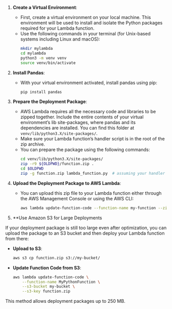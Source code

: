 

1. **Create a Virtual Environment**:
   - First, create a virtual environment on your local machine. This environment will be used to install and isolate the Python packages required for your Lambda function.
   - Use the following commands in your terminal (for Unix-based systems including Linux and macOS):
     ```bash
     mkdir mylambda
     cd mylambda
     python3 -m venv venv
     source venv/bin/activate
     ```

2. **Install Pandas**:
   - With your virtual environment activated, install pandas using pip:
     ```bash
     pip install pandas
     ```

3. **Prepare the Deployment Package**:
   - AWS Lambda requires all the necessary code and libraries to be zipped together. Include the entire contents of your virtual environment’s lib site-packages, where pandas and its dependencies are installed. You can find this folder at `venv/lib/python3.X/site-packages/`.
   - Make sure your Lambda function’s handler script is in the root of the zip archive.
   - You can prepare the package using the following commands:
     ```bash
     cd venv/lib/python3.X/site-packages/
     zip -r9 ${OLDPWD}/function.zip .
     cd $OLDPWD
     zip -g function.zip lambda_function.py  # assuming your handler is in lambda_function.py
     ```

4. **Upload the Deployment Package to AWS Lambda**:
   - You can upload this zip file to your Lambda function either through the AWS Management Console or using the AWS CLI:
     ```bash
     aws lambda update-function-code --function-name my-function --zip-file fileb://function.zip
     ```


5. **Use Amazon S3 for Large Deployments

If your deployment package is still too large even after optimization, you can upload the package to an S3 bucket and then deploy your Lambda function from there:

- **Upload to S3**:
  
  ```bash
  aws s3 cp function.zip s3://my-bucket/
  ```

- **Update Function Code from S3**:

  ```bash
  aws lambda update-function-code \
      --function-name MyPythonFunction \
      --s3-bucket my-bucket \
      --s3-key function.zip
  ```

This method allows deployment packages up to 250 MB.

